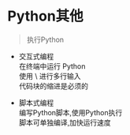 # Python其他

> 执行Python

* 交互式编程  
在终端中运行 Python  
使用 \\ 进行多行输入  
代码块的缩进是必须的


* 脚本式编程  
编写Python脚本,使用Python执行  
脚本可单独编译,加快运行速度

